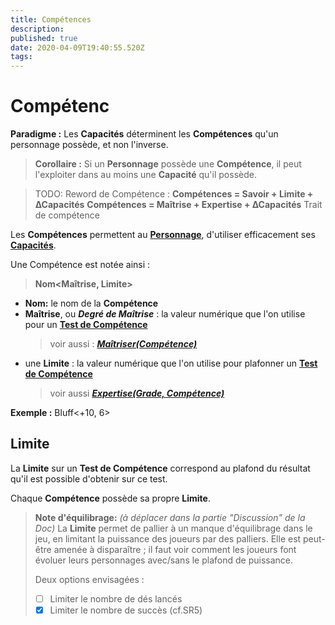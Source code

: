 ```yaml
---
title: Compétences
description: 
published: true
date: 2020-04-09T19:40:55.520Z
tags: 
---
```


# Compétenc
**Paradigme :**
Les **Capacités** déterminent les **Compétences** qu'un personnage possède, et non l'inverse.
> **Corollaire :**
Si un **Personnage** possède une **Compétence**, il peut l'exploiter dans au moins une **Capacité** qu'il possède. 

> TODO:
Reword de Compétence :
**Compétences = Savoir + Limite + ∆Capacités**
**Compétences = Maîtrise + Expertise + ∆Capacités**
Trait de compétence

Les **Compétences** permettent au **[Personnage](https://trello.com/c/j5txrEnh)**, d'utiliser efficacement ses **[Capacités](https://trello.com/c/EUJsvYrZ)**.

Une Compétence est notée ainsi :
> **Nom<Maîtrise, Limite>**
- **Nom:** le nom de la **Compétence**
- **Maîtrise**, ou **_Degré de Maîtrise_** : la valeur numérique que l'on utilise pour un **[Test de Compétence](https://trello.com/c/fyO14sIR)**
    > voir aussi : **_[Maîtriser(Compétence)](https://trello.com/c/vvsCl8rH)_**
- une **Limite** : la valeur numérique que l'on utilise pour plafonner un **[Test de Compétence](https://trello.com/c/fyO14sIR)**
    > voir aussi **_[Expertise(Grade, Compétence)](https://trello.com/c/0EKOzT2h)_**

**Exemple :** Bluff<+10, 6>

## Limite

La **Limite** sur un **Test de Compétence** correspond au plafond du résultat
qu'il est possible d'obtenir sur ce test.

Chaque **Compétence** possède sa propre **Limite**.

> **Note d'équilibrage:** _(à déplacer dans la partie "Discussion" de la Doc)_
> La **Limite** permet de pallier à un manque d'équilibrage dans le jeu, en limitant la puissance des joueurs par des palliers.
Elle est peut-être amenée à disparaître ; il faut voir comment les joueurs font évoluer leurs personnages avec/sans le plafond de puissance.
> 
> Deux options envisagées :
> - [ ] Limiter le nombre de dés lancés
> - [x] Limiter le nombre de succès (cf.SR5)

[Compétences]: /sphérier/référence/compétences
[Compétences.trello]: https://trello.com/c/udzuobSo
